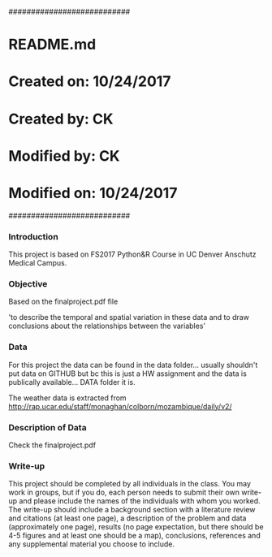 ###########################
# README.md
# Created on: 10/24/2017
# Created by: CK
# Modified by: CK
# Modified on: 10/24/2017
###########################

### Introduction

This project is based on FS2017 Python&R Course in UC Denver Anschutz Medical Campus.

### Objective

Based on the finalproject.pdf file

'to describe the temporal and spatial variation in these data and to draw conclusions about the relationships between the variables'

### Data

For this project the data can be found in the data folder... usually shouldn't put data on GITHUB but bc this is just a HW assignment and the data is publically available... DATA folder it is.

The weather data is extracted from http://rap.ucar.edu/staff/monaghan/colborn/mozambique/daily/v2/

### Description of Data

Check the finalproject.pdf

### Write-up

 This project should be completed by all individuals in the class. You may work in groups, but if you do, each person needs to submit their own write-up and please include the names of the individuals with whom you worked. The write-up should include a background section with a literature review and citations (at least one page), a description of the problem and data (approximately one page), results (no page expectation, but there should be 4-5 figures and at least one should be a map), conclusions, references and any supplemental material you choose to include.
